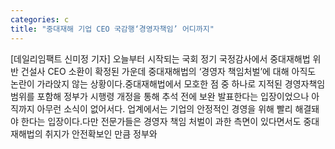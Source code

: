 ```yaml
---
categories: c
title: "중대재해 기업 CEO 국감행‘경영자책임’ 어디까지"
---
```

[데일리임팩트 신미정 기자] 오늘부터 시작되는 국회 정기 국정감사에서 중대재해법 위반 건설사 CEO 소환이 확정된 가운데 중대재해법의 ‘경영자 책임처벌’에 대해 아직도 논란이 가라앉지 않는 상황이다.중대재해법에서 모호한 점 중 하나로 지적된 경영자책임 범위를 포함해 정부가 시행령 개정을 통해 추석 전에 보완 발표한다는 입장이었으나 아직까지 아무런 소식이 없어서다. 업계에서는 기업의 안정적인 경영을 위해 빨리 해결돼야 한다는 입장이다.다만 전문가들은 경영자 책임 처벌이 과한 측면이 있다면서도 중대재해법의 취지가 안전확보인 만큼 정부와